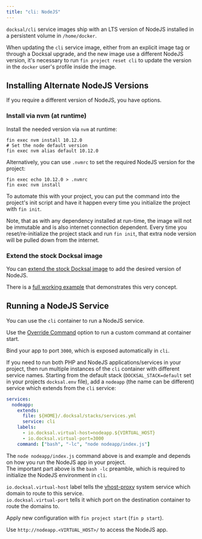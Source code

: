 ```yaml
---
title: "cli: NodeJS"
---
```


`docksal/cli` service images ship with an LTS version of NodeJS installed in a persistent volume in `/home/docker`.

When updating the `cli` service image, either from an explicit image tag or through a Docksal upgrade, and the new image 
use a different NodeJS version, it's necessary to run `fin project reset cli` to update the version in the `docker` 
user's profile inside the image.


## Installing Alternate NodeJS Versions

If you require a different version of NodeJS, you have options.

### Install via nvm (at runtime)

Install the needed version via `nvm` at runtime:

```
fin exec nvm install 10.12.0
# Set the node default version
fin exec nvm alias default 10.12.0
```

Alternatively, you can use `.nvmrc` to set the required NodeJS version for the project:

```
fin exec echo 10.12.0 > .nvmrc
fin exec nvm install
```

To automate this with your project, you can put the command into the project's init script and have it happen 
every time you initialize the project with `fin init`.

Note, that as with any dependency installed at run-time, the image will not be immutable and is also internet connection 
dependent. Every time you reset/re-initialize the project stack and run `fin init`, that extra node version will be 
pulled down from the internet.

### Extend the stock Docksal image

You can [extend the stock Docksal image](/stack/extend-images/) to add the desired version of NodeJS.

There is a [full working example](https://github.com/docksal/example-nodejs) that demonstrates this very concept.


## Running a NodeJS Service

You can use the `cli` container to run a NodeJS service.

Use the [Override Command](/service/cli/override-command/) option to run a custom command at container start.

Bind your app to port `3000`, which is exposed automatically in `cli`.

If you need to run both PHP and NodeJS applications/services in your project, then run multiple instances of the `cli` 
container with different service names. Starting from the default stack (`DOCKSAL_STACK=default` set in your projects 
`docksal.env` file), add a `nodeapp` (the name can be different) service which extends from the `cli` service:

```yaml
services:
  nodeapp:
    extends:
      file: ${HOME}/.docksal/stacks/services.yml
      service: cli
    labels:
      - io.docksal.virtual-host=nodeapp.${VIRTUAL_HOST}
      - io.docksal.virtual-port=3000
    command: ["bash", "-lc", "node nodeapp/index.js"]
```

The `node nodeapp/index.js` command above is and example and depends on how you run the NodeJS app in your project.  
The important part above is the `bash -lc` preamble, which is required to initialize the NodeJS environment in `cli`. 

`io.docksal.virtual-host` label tells the [vhost-proxy](/core/system-vhost-proxy/) system service which domain to route to this service.  
`io.docksal.virtual-port` tells it which port on the destination container to route the domains to.
 
Apply new configuration with `fin project start` (`fin p start`).

Use `http://nodeapp.<VIRTUAL_HOST>/` to access the NodeJS app.
